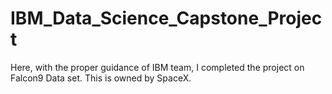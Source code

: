 # IBM_Data_Science_Capstone_Project
Here, with the proper guidance of IBM team, I completed the project on Falcon9 Data set. This is owned by SpaceX.
